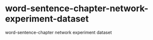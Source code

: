 # word-sentence-chapter-network-experiment-dataset
word-sentence-chapter network experiment dataset
